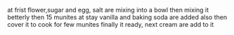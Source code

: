 at frist flower,sugar and egg, salt are mixing into a bowl
then mixing it betterly
then 15 munites at stay
vanilla and baking soda are added also
then cover it to cook for few munites
finally it ready,
next cream are add to it
